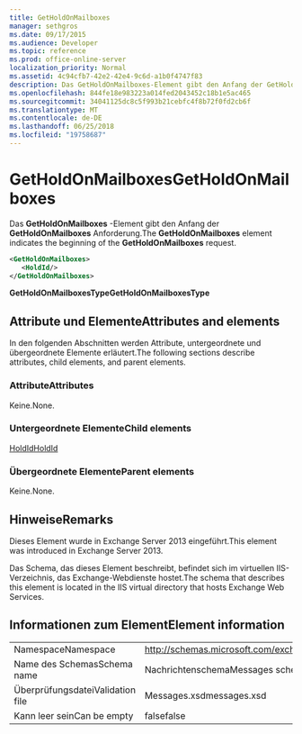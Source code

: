 ```yaml
---
title: GetHoldOnMailboxes
manager: sethgros
ms.date: 09/17/2015
ms.audience: Developer
ms.topic: reference
ms.prod: office-online-server
localization_priority: Normal
ms.assetid: 4c94cfb7-42e2-42e4-9c6d-a1b0f4747f83
description: Das GetHoldOnMailboxes-Element gibt den Anfang der GetHoldOnMailboxes Anforderung.
ms.openlocfilehash: 844fe18e983223a014fed2043452c18b1e5ac465
ms.sourcegitcommit: 34041125dc8c5f993b21cebfc4f8b72f0fd2cb6f
ms.translationtype: MT
ms.contentlocale: de-DE
ms.lasthandoff: 06/25/2018
ms.locfileid: "19758687"
---
```

# <a name="getholdonmailboxes"></a><span data-ttu-id="806f9-103">GetHoldOnMailboxes</span><span class="sxs-lookup"><span data-stu-id="806f9-103">GetHoldOnMailboxes</span></span>

<span data-ttu-id="806f9-104">Das **GetHoldOnMailboxes** -Element gibt den Anfang der **GetHoldOnMailboxes** Anforderung.</span><span class="sxs-lookup"><span data-stu-id="806f9-104">The **GetHoldOnMailboxes** element indicates the beginning of the **GetHoldOnMailboxes** request.</span></span> 
  
```XML
<GetHoldOnMailboxes>
   <HoldId/>
</GetHoldOnMailboxes>
```

 <span data-ttu-id="806f9-105">**GetHoldOnMailboxesType**</span><span class="sxs-lookup"><span data-stu-id="806f9-105">**GetHoldOnMailboxesType**</span></span>
## <a name="attributes-and-elements"></a><span data-ttu-id="806f9-106">Attribute und Elemente</span><span class="sxs-lookup"><span data-stu-id="806f9-106">Attributes and elements</span></span>

<span data-ttu-id="806f9-107">In den folgenden Abschnitten werden Attribute, untergeordnete und übergeordnete Elemente erläutert.</span><span class="sxs-lookup"><span data-stu-id="806f9-107">The following sections describe attributes, child elements, and parent elements.</span></span>
  
### <a name="attributes"></a><span data-ttu-id="806f9-108">Attribute</span><span class="sxs-lookup"><span data-stu-id="806f9-108">Attributes</span></span>

<span data-ttu-id="806f9-109">Keine.</span><span class="sxs-lookup"><span data-stu-id="806f9-109">None.</span></span>
  
### <a name="child-elements"></a><span data-ttu-id="806f9-110">Untergeordnete Elemente</span><span class="sxs-lookup"><span data-stu-id="806f9-110">Child elements</span></span>

[<span data-ttu-id="806f9-111">HoldId</span><span class="sxs-lookup"><span data-stu-id="806f9-111">HoldId</span></span>](holdid.md)
  
### <a name="parent-elements"></a><span data-ttu-id="806f9-112">Übergeordnete Elemente</span><span class="sxs-lookup"><span data-stu-id="806f9-112">Parent elements</span></span>

<span data-ttu-id="806f9-113">Keine.</span><span class="sxs-lookup"><span data-stu-id="806f9-113">None.</span></span>
  
## <a name="remarks"></a><span data-ttu-id="806f9-114">Hinweise</span><span class="sxs-lookup"><span data-stu-id="806f9-114">Remarks</span></span>

<span data-ttu-id="806f9-115">Dieses Element wurde in Exchange Server 2013 eingeführt.</span><span class="sxs-lookup"><span data-stu-id="806f9-115">This element was introduced in Exchange Server 2013.</span></span>
  
<span data-ttu-id="806f9-116">Das Schema, das dieses Element beschreibt, befindet sich im virtuellen IIS-Verzeichnis, das Exchange-Webdienste hostet.</span><span class="sxs-lookup"><span data-stu-id="806f9-116">The schema that describes this element is located in the IIS virtual directory that hosts Exchange Web Services.</span></span>
  
## <a name="element-information"></a><span data-ttu-id="806f9-117">Informationen zum Element</span><span class="sxs-lookup"><span data-stu-id="806f9-117">Element information</span></span>

|||
|:-----|:-----|
|<span data-ttu-id="806f9-118">Namespace</span><span class="sxs-lookup"><span data-stu-id="806f9-118">Namespace</span></span>  <br/> |http://schemas.microsoft.com/exchange/services/2006/messages  <br/> |
|<span data-ttu-id="806f9-119">Name des Schemas</span><span class="sxs-lookup"><span data-stu-id="806f9-119">Schema name</span></span>  <br/> |<span data-ttu-id="806f9-120">Nachrichtenschema</span><span class="sxs-lookup"><span data-stu-id="806f9-120">Messages schema</span></span>  <br/> |
|<span data-ttu-id="806f9-121">Überprüfungsdatei</span><span class="sxs-lookup"><span data-stu-id="806f9-121">Validation file</span></span>  <br/> |<span data-ttu-id="806f9-122">Messages.xsd</span><span class="sxs-lookup"><span data-stu-id="806f9-122">messages.xsd</span></span>  <br/> |
|<span data-ttu-id="806f9-123">Kann leer sein</span><span class="sxs-lookup"><span data-stu-id="806f9-123">Can be empty</span></span>  <br/> |<span data-ttu-id="806f9-124">false</span><span class="sxs-lookup"><span data-stu-id="806f9-124">false</span></span>  <br/> |
   

